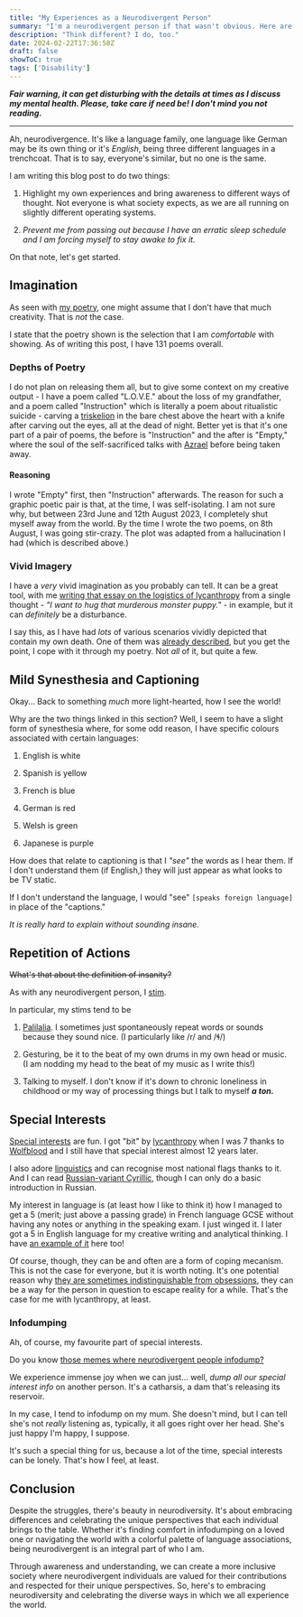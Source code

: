 ```yaml
---
title: "My Experiences as a Neurodivergent Person"
summary: "I'm a neurodivergent person if that wasn't obvious. Here are some of my experiences."
description: "Think different? I do, too."
date: 2024-02-22T17:36:58Z
draft: false
showToC: true
tags: ['Disability']
---
```


***Fair warning, it can get disturbing with the details at times as I discuss my mental health. Please, take care if need be! I don't mind you not reading.***

---

Ah, neurodivergence. It's like a language family, one language like German may be its own thing or it's *English*, being three different languages in a trenchcoat. That is to say, everyone's similar, but no one is the same.

I am writing this blog post to do two things:

1. Highlight my own experiences and bring awareness to different ways of thought. Not everyone is what society expects, as we are all running on slightly different operating systems.

2. *Prevent me from passing out because I have an erratic sleep schedule and I am forcing myself to stay awake to fix it.*

On that note, let's get started.

## Imagination

As seen with [my poetry](/poetry), one might assume that I don't have that much creativity. That is *not* the case.

I state that the poetry shown is the selection that I am *comfortable* with showing. As of writing this post, I have 131 poems overall.

### Depths of Poetry

I do not plan on releasing them all, but to give some context on my creative output - I have a poem called "L.O.V.E." about the loss of my grandfather, and a poem called "Instruction" which is literally a poem about ritualistic suicide - carving a [triskelion](https://en.wikipedia.org/wiki/Triskelion) in the bare chest above the heart with a knife after carving out the eyes, all at the dead of night. Better yet is that it's one part of a pair of poems, the before is "Instruction" and the after is "Empty," where the soul of the self-sacrificed talks with [Azrael](https://www.britannica.com/topic/Azrael) before being taken away.

#### Reasoning

I wrote "Empty" first, then "Instruction" afterwards. The reason for such a graphic poetic pair is that, at the time, I was self-isolating. I am not sure why, but between 23rd June and 12th August 2023, I completely shut myself away from the world. By the time I wrote the two poems, on 8th August, I was going stir-crazy. The plot was adapted from a hallucination I had (which is described above.)

### Vivid Imagery

I have a *very* vivid imagination as you probably can tell. It can be a great tool, with me [writing that essay on the logistics of lycanthropy](/logistics-of-lycanthropy) from a single thought - *"I want to hug that murderous monster puppy."* - in example, but it can *definitely* be a disturbance.

I say this, as I have had *lots* of various scenarios vividly depicted that contain my own death. One of them was [already described](#reasoning), but you get the point, I cope with it through my poetry. Not *all* of it, but quite a few.

## Mild Synesthesia and Captioning

Okay... Back to something *much* more light-hearted, how I see the world!

Why are the two things linked in this section? Well, I seem to have a slight form of synesthesia where, for some odd reason, I have specific colours associated with certain languages:

1. English is white

2. Spanish is yellow

3. French is blue

4. German is red

5. Welsh is green

6. Japanese is purple

How does that relate to captioning is that I *"see"* the words as I hear them. If I don't understand them (if English,) they will just appear as what looks to be TV static.

If I don't understand the language, I would "see" `[speaks foreign language]` in place of the "captions."

*It is really hard to explain without sounding insane.*

## Repetition of Actions

~~What's that about the definition of insanity?~~

As with any neurodivergent person, I [stim](https://www.autism.org.uk/advice-and-guidance/topics/behaviour/stimming).

In particular, my stims tend to be

1. [Palilalia](https://en.wikipedia.org/wiki/Palilalia). I sometimes just spontaneously repeat words or sounds because they sound nice. (I particularly like /r/ and /ɬ/)

2. Gesturing, be it to the beat of my own drums in my own head or music. (I am nodding my head to the beat of my music as I write this!)

3. Talking to myself. I don't know if it's down to chronic loneliness in childhood or my way of processing things but I talk to myself ***a ton.***

## Special Interests

[Special interests](https://www.theautismgroup.org.uk/whats-so-special-about-special-interests/) are fun. I got "bit" by [lycanthropy](https://en.wikipedia.org/wiki/Werewolf) when I was 7 thanks to [Wolfblood](https://en.wikipedia.org/wiki/Wolfblood) and I still have that special interest almost 12 years later.

I also adore [linguistics](https://en.wikipedia.org/wiki/Linguistics) and can recognise most national flags thanks to it. And I can read [Russian-variant Cyrillic](https://en.wikipedia.org/wiki/Russian_alphabet), though I can only do a basic introduction in Russian.

My interest in language is (at least how I like to think it) how I managed to get a 5 (merit; just above a passing grade) in French language GCSE without having any notes or anything in the speaking exam. I just winged it. I later got a 5 in English language for my creative writing and analytical thinking. I have [an example of it](/reviews/american-werewolf-radio-review.md) here too!

Of course, though, they can be and often are a form of coping mecanism. This is not the case for everyone, but it is worth noting. It's one potential reason why [they are sometimes indistinguishable from obsessions](https://www.ambitiousaboutautism.org.uk/information-about-autism/behaviour/special-interests), they can be a way for the person in question to escape reality for a while. That's the case for me with lycanthropy, at least.

### Infodumping

Ah, of course, my favourite part of special interests.

Do you know [those memes where neurodivergent people infodump?](https://www.google.com/search?client=firefox-b-d&q=neurodivergent+infodump+meme)

We experience immense joy when we can just... well, *dump all our special interest info* on another person. It's a catharsis, a dam that's releasing its reservoir.

In my case, I tend to infodump on my mum. She doesn't mind, but I can tell she's not *really* listening as, typically, it all goes right over her head. She's just happy I'm happy, I suppose.

It's such a special thing for us, because a lot of the time, special interests can be lonely. That's how I feel, at least.

## Conclusion

Despite the struggles, there's beauty in neurodiversity. It's about embracing differences and celebrating the unique perspectives that each individual brings to the table. Whether it's finding comfort in infodumping on a loved one or navigating the world with a colorful palette of language associations, being neurodivergent is an integral part of who I am.

Through awareness and understanding, we can create a more inclusive society where neurodivergent individuals are valued for their contributions and respected for their unique perspectives. So, here's to embracing neurodiversity and celebrating the diverse ways in which we all experience the world.
